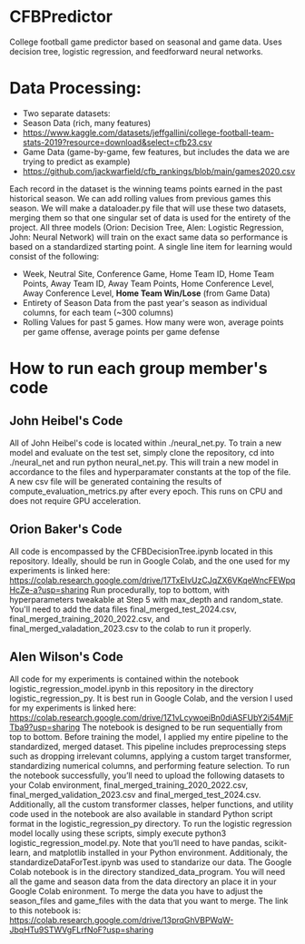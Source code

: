 # CFBPredictor
College football game predictor based on seasonal and game data. Uses decision tree, logistic regression, and feedforward neural networks.


# Data Processing:
- Two separate datasets:
- Season Data (rich, many features)
- https://www.kaggle.com/datasets/jeffgallini/college-football-team-stats-2019?resource=download&select=cfb23.csv
- Game Data (game-by-game, few features, but includes the data we are trying to predict as example)
- https://github.com/jackwarfield/cfb_rankings/blob/main/games2020.csv

Each record in the dataset is the winning teams points earned in the past historical season. We can add rolling values from previous games this season.
We will make a dataloader.py file that will use these two datasets, merging them so that one singular set of data is used for the entirety of the project.
All three models (Orion: Decision Tree, Alen: Logistic Regression, John: Neural Network) will train on the exact same data so performance is based on a standardized starting point.
A single line item for learning would consist of the following:
- Week, Neutral Site, Conference Game, Home Team ID, Home Team Points, Away Team ID, Away Team Points, Home Conference Level, Away Conference Level, **Home Team Win/Lose** (from Game Data)
- Entirety of Season Data from the past year's season as individual columns, for each team (~300 columns)
- Rolling Values for past 5 games. How many were won, average points per game offense, average points per game defense

# How to run each group member's code
## John Heibel's Code
All of John Heibel's code is located within ./neural_net.py. To train a new model and evaluate on the test set, simply clone the repository, cd into ./neural_net and run python neural_net.py.
This will train a new model in accordance to the files and hyperparamater constants at the top of the file. A new csv file will be generated containing the results of compute_evaluation_metrics.py after every epoch. This runs on CPU and does not require GPU acceleration.


## Orion Baker's Code
All code is encompassed by the CFBDecisionTree.ipynb located in this repository. Ideally, should be run in Google Colab, and the one used for my experiments is linked here:
https://colab.research.google.com/drive/17TxEIvUzCJqZX6VKqeWncFEWpqHcZe-a?usp=sharing
Run procedurally, top to bottom, with hyperparameters tweakable at Step 5 with max_depth and random_state. You'll need to add the data files final_merged_test_2024.csv, final_merged_training_2020_2022.csv, and final_merged_valadation_2023.csv to the
colab to run it properly.

## Alen Wilson's Code
All code for my experiments is contained within the notebook logistic_regression_model.ipynb in this repository in the directory logistic_regression_py. It is best run in Google Colab, and the version I used for my experiments is linked here: 
https://colab.research.google.com/drive/1Z1vLcywoeiBn0diASFUbY2i54MjFTba9?usp=sharing
The notebook is designed to be run sequentially from top to bottom. Before training the model, I applied my entire pipeline to the standardized, merged dataset. This pipeline includes preprocessing steps such as dropping irrelevant columns, applying a custom target transformer, standardizing numerical columns, and performing feature selection. To run the notebook successfully, you’ll need to upload the following datasets to your Colab environment, final_merged_training_2020_2022.csv, final_merged_validation_2023.csv and final_merged_test_2024.csv. Additionally, all the custom transformer classes, helper functions, and utility code used in the notebook are also available in standard Python script format in the logistic_regression_py directory. To run the logistic regression model locally using these scripts, simply execute python3 logistic_regression_model.py. Note that you’ll need to have pandas, scikit-learn, and matplotlib installed in your Python environment. 
Additionaly, the standardizeDataForTest.ipynb was used to standarize our data. The Google Colab notebook is in the directory standized_data_program. You will need all the game and season data from the data directory an place it in your Google Colab enironment. To merge the data you have to adjust the season_files and game_files with the data that you want to merge. The link to this notebook is:
https://colab.research.google.com/drive/13prqGhVBPWqW-JbqHTu9STWVgFLrfNoF?usp=sharing
